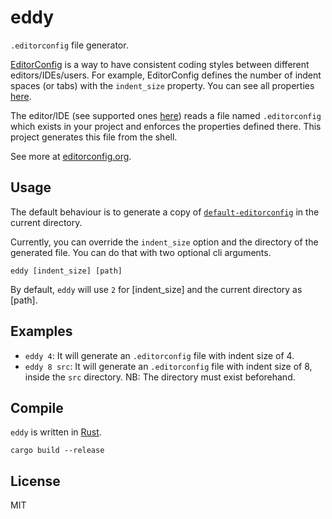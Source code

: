 # eddy

`.editorconfig` file generator.

[EditorConfig](http://editorconfig.org/) is a way to have consistent coding styles 
between different editors/IDEs/users. For example, EditorConfig defines the number 
of indent spaces (or tabs) with the `indent_size` property. You can see all properties
[here](http://editorconfig.org/#file-format-details).

The editor/IDE (see supported ones [here](http://editorconfig.org/#download)) 
reads a file named `.editorconfig` which exists in your project and enforces the
properties defined there. This project generates this file from the shell.

See more at [editorconfig.org](http://editorconfig.org/).

## Usage

The default behaviour is to generate a copy of [`default-editorconfig`](default-editorconfig)
in the current directory.

Currently, you can override the `indent_size` option and the directory of the
generated file. You can do that with two optional cli arguments.

```
eddy [indent_size] [path]
```

By default, `eddy` will use `2` for [indent_size] and the current directory as [path].

## Examples

* `eddy 4`: It will generate an `.editorconfig` file with indent size of 4.
* `eddy 8 src`: It will generate an `.editorconfig` file with indent size of 8,
    inside the `src` directory. NB: The directory must exist beforehand.

## Compile

`eddy` is written in [Rust](https://www.rust-lang.org/).

```
cargo build --release
```

## License

MIT
